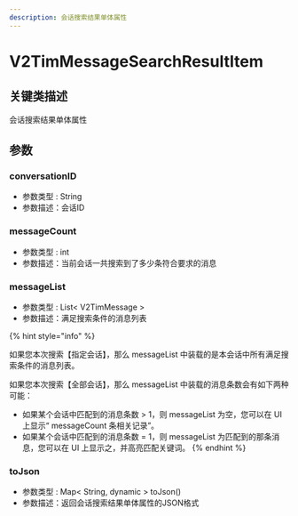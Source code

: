 ```yaml
---
description: 会话搜索结果单体属性
---
```


# V2TimMessageSearchResultItem

## 关键类描述

会话搜索结果单体属性

## 参数

### conversationID

* 参数类型 : String
* 参数描述：会话ID

### messageCount

* 参数类型 : int
* 参数描述：当前会话一共搜索到了多少条符合要求的消息

### messageList

* 参数类型 : List< V2TimMessage >
* 参数描述：满足搜索条件的消息列表

{% hint style="info" %}


如果您本次搜索【指定会话】，那么 messageList 中装载的是本会话中所有满足搜索条件的消息列表。

如果您本次搜索【全部会话】，那么 messageList 中装载的消息条数会有如下两种可能：

* 如果某个会话中匹配到的消息条数 > 1，则 messageList 为空，您可以在 UI 上显示“ messageCount 条相关记录”。
* 如果某个会话中匹配到的消息条数 = 1，则 messageList 为匹配到的那条消息，您可以在 UI 上显示之，并高亮匹配关键词。
{% endhint %}

### toJson

* 参数类型 : Map< String, dynamic > toJson()
* 参数描述：返回会话搜索结果单体属性的JSON格式
